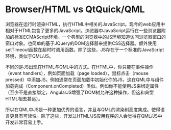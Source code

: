 # Browser/HTML vs QtQuick/QML

浏览器在运行时渲染HTML，执行HTML中相关的JavaScript。现今的web应用中相对于HTML包含了更多的JavaScript。浏览器中JavaScript运行在一些浏览器附加的标准ECMAScript环境。一个典型的浏览器中的JS环境知道访问浏览器窗口的窗口对象。也简单的基于JQuery的DOM选择器来提供CSS选择器。额外使用setTimeout函数在超时时调用函数。除了这些，JS存在于一个标准的JavaScript环境，类似于QML/JS。

不同的是JS出现在HTML与QML中的方式。在HTML中，你只能在事件操作（event handlers），例如页面加载（page loaded），鼠标点击（mouse pressed）中添加JS。例如通常在页面加载中初始化你的JS，这在QML中与组件加载完成（Component.onCompleted）类似。例如你不能使用JS来绑定属性（至少不是直接绑定，AngularJS增强了DOM树允许这种操作，但这和典型HTML相去甚远）。

所以在QML中JS是一种更加优秀的语言，并且与QML的渲染树高度集成。使得语言更具有可读性。除了这些，开发过HTML/JS应用程序的人会觉得在QML/JS中开发非常容易上手。

